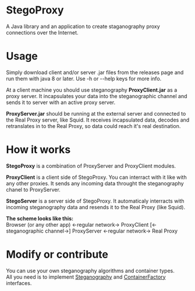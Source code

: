 # StegoProxy
A Java library and an application to create staganography proxy connections over the Internet.

# Usage
Simply download client and/or server .jar files from the releases page and run them with java 8 or later.
Use -h or --help keys for more info.

At a client machine you should use steganography <b>ProxyClient.jar</b> as a proxy server.
It incapsulates your data into the steganographic channel and sends it to server with an active proxy server.

<b>ProxyServer.jar</b> should be running at the external server and connected to the Real Proxy server, like Squid.
It receives incapsulated data, decodes and retranslates in to the Real Proxy, so data could reach it's real destination.

# How it works
<b>StegoProxy</b> is a combination of ProxyServer and ProxyClient modules.

<b>ProxyClient</b> is a client side of StegoProxy.
You can interract with it like with any other proxies.
It sends any incoming data throught the steganography chanel to ProxyServer.

<b>StegoServer</b> is a server side of StegoProxy.
It automaticaly interracts with incoming steganography data and resends it to the Real Proxy (like Squid).

<b>The scheme looks like this:</b> <br>
Browser (or any other app) <-regular network-> ProxyClient [<-steganographic channel->] ProxyServer <-regular network-> Real Proxy

# Modify or contribute
You can use your own steganography algorithms and container types. <br>
All you need is to implement [Steganography](https://github.com/LabunskyA/StegoProxy/blob/master/src/pw/stego/network/container/steganography/Steganography.java) and [ContainerFactory](https://github.com/LabunskyA/StegoProxy/blob/master/src/pw/stego/network/container/util/ContainerFactory.java) interfaces.
